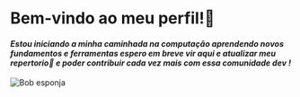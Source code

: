 # Bem-vindo ao meu perfil!👋
#### *Estou iniciando a minha caminhada na computação aprendendo novos fundamentos e ferramentas espero em breve vir aqui e atualizar meu repertorio🚀 e poder contribuir cada vez mais com essa comunidade dev !*

![Bob esponja](https://media1.tenor.com/m/tWD3GjJcoHgAAAAC/spongebob-computer.gif)

